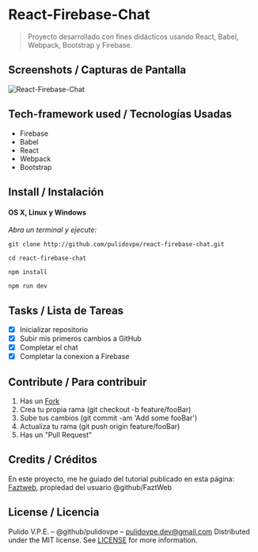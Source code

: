 # React-Firebase-Chat
> Proyecto desarrollado con fines didácticos usando React, Babel, Webpack, Bootstrap y Firebase.

## Screenshots / Capturas de Pantalla
![React-Firebase-Chat](https://lh3.googleusercontent.com/aNQZn082gPTivMFESiNSox9qysvgKnyBkiwCDZs95xakm1FV2qpMt3UDpemgH1L3fuwCTvNA8eBC=s600 "React-Firebase-Chat")

## Tech-framework used / Tecnologías Usadas
- Firebase
- Babel
- React
- Webpack
- Bootstrap

## Install / Instalación
#### OS X, Linux y Windows
*Abra un terminal y ejecute:*
```Shell
git clone http://github.com/pulidovpe/react-firebase-chat.git

cd react-firebase-chat

npm install

npm run dev
```
## Tasks / Lista de Tareas
- [x] Inicializar repositorio
- [x] Subir mis primeros cambios a GitHub
- [x] Completar el chat
- [x] Completar la conexion a Firebase

## Contribute / Para contribuir
1. Has un [Fork](https://github.com/pulidovpe/react-firebase-chat/fork)
2. Crea tu propia rama (git checkout -b feature/fooBar)
3. Sube tus cambios (git commit -am 'Add some fooBar')
4. Actualiza tu rama (git push origin feature/fooBar)
5. Has un "Pull Request"

## Credits / Créditos
En este proyecto, me he guiado del tutorial publicado en esta página:
[Faztweb](http://www.faztweb.com/tutorial/react-firebase-chat-bootstrap4), propiedad del usuario @github/FaztWeb 

## License / Licencia
Pulido V.P.E. – @github/pulidovpe – pulidovpe.dev@gmail.com
Distributed under the MIT license. See [LICENSE](LICENSE) for more information.
